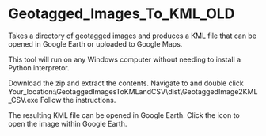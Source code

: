 # Geotagged_Images_To_KML_OLD
Takes a directory of geotagged images and produces a KML file that can be opened in Google Earth or uploaded to Google Maps.

  This tool will run on any Windows computer without needing to install a Python interpretor.

Download the zip and extract the contents.
Navigate to and double click   Your_location:\GeotaggedImagesToKMLandCSV\dist\GeotaggedImage2KML_CSV.exe
Follow the instructions.

The resulting KML file can be opened in Google Earth.  Click the icon to open the image within Google Earth.
